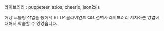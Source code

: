 라이브러리 : puppeteer, axios, cheerio, json2xls   

해당 크롤링 작업을 통해서  HTTP 클라이언트 css 선택자 라이브러리 서치하는 방법에 대해서 학습할 수 있었습니다.

